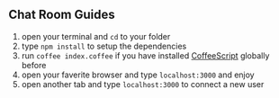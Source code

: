 ## Chat Room Guides

1. open your terminal and `cd` to your folder
2. type `npm install` to setup the dependencies
3. run `coffee index.coffee` if you have installed [CoffeeScript](http://coffeescript.org/) globally before
4. open your faverite browser and type `localhost:3000` and enjoy
5. open another tab and type `localhost:3000` to connect a new user

